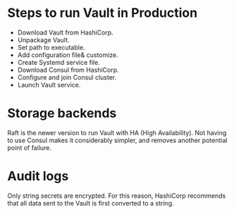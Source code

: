 # Steps to run Vault in Production

- Download Vault from HashiCorp.
- Unpackage Vault.
- Set path to executable.
- Add configuration file& customize.
- Create Systemd service file.
- Download Consul from HashiCorp.
- Configure and join Consul cluster.
- Launch Vault service.

# Storage backends

Raft is the newer version to run Vault with HA (High Availability).
Not having to use Consul makes it considerably simpler, and removes another potential point of failure.

# Audit logs

Only string secrets are encrypted.
For this reason, HashiCorp recommends that all data sent to the Vault is first converted to a string.